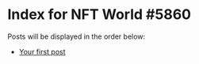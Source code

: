 # Index for NFT World #5860
Posts will be displayed in the order below:

- [Your first post](./001-first.md)

